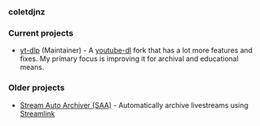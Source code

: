 ### coletdjnz


### Current projects

 - [yt-dlp](https://github.com/yt-dlp/yt-dlp) (Maintainer) - A [youtube-dl](https://github.com/ytdl-org/youtube-dl) fork that has a lot more features and fixes. My primary focus is improving it for archival and educational means.

### Older projects
- [Stream Auto Archiver (SAA)](https://github.com/coletdjnz/saa) - Automatically archive livestreams using [Streamlink](https://github.com/streamlink/streamlink)
